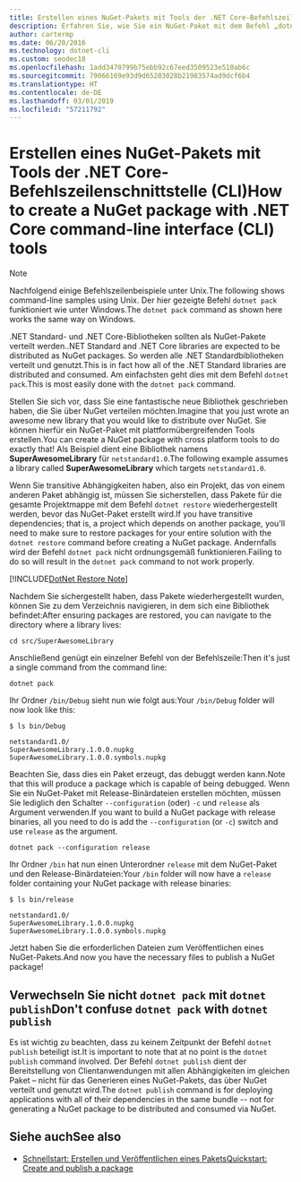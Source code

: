 ```yaml
---
title: Erstellen eines NuGet-Pakets mit Tools der .NET Core-Befehlszeilenschnittstelle (CLI)
description: Erfahren Sie, wie Sie ein NuGet-Paket mit dem Befehl „dotnet pack“ erstellen.
author: cartermp
ms.date: 06/20/2016
ms.technology: dotnet-cli
ms.custom: seodec18
ms.openlocfilehash: 1add3470799b75ebb92c67eed3509523e510ab6c
ms.sourcegitcommit: 79066169e93d9d65203028b21983574ad9dcf6b4
ms.translationtype: HT
ms.contentlocale: de-DE
ms.lasthandoff: 03/01/2019
ms.locfileid: "57211792"
---
```

# <a name="how-to-create-a-nuget-package-with-net-core-command-line-interface-cli-tools"></a><span data-ttu-id="6ad9a-103">Erstellen eines NuGet-Pakets mit Tools der .NET Core-Befehlszeilenschnittstelle (CLI)</span><span class="sxs-lookup"><span data-stu-id="6ad9a-103">How to create a NuGet package with .NET Core command-line interface (CLI) tools</span></span>

> [!NOTE]
> <span data-ttu-id="6ad9a-104">Nachfolgend einige Befehlszeilenbeispiele unter Unix.</span><span class="sxs-lookup"><span data-stu-id="6ad9a-104">The following shows command-line samples using Unix.</span></span> <span data-ttu-id="6ad9a-105">Der hier gezeigte Befehl `dotnet pack` funktioniert wie unter Windows.</span><span class="sxs-lookup"><span data-stu-id="6ad9a-105">The `dotnet pack` command as shown here works the same way on Windows.</span></span>

<span data-ttu-id="6ad9a-106">.NET Standard- und .NET Core-Bibliotheken sollten als NuGet-Pakete verteilt werden.</span><span class="sxs-lookup"><span data-stu-id="6ad9a-106">.NET Standard and .NET Core libraries are expected to be distributed as NuGet packages.</span></span> <span data-ttu-id="6ad9a-107">So werden alle .NET Standardbibliotheken verteilt und genutzt.</span><span class="sxs-lookup"><span data-stu-id="6ad9a-107">This is in fact how all of the .NET Standard libraries are distributed and consumed.</span></span> <span data-ttu-id="6ad9a-108">Am einfachsten geht dies mit dem Befehl `dotnet pack`.</span><span class="sxs-lookup"><span data-stu-id="6ad9a-108">This is most easily done with the `dotnet pack` command.</span></span>

<span data-ttu-id="6ad9a-109">Stellen Sie sich vor, dass Sie eine fantastische neue Bibliothek geschrieben haben, die Sie über NuGet verteilen möchten.</span><span class="sxs-lookup"><span data-stu-id="6ad9a-109">Imagine that you just wrote an awesome new library that you would like to distribute over NuGet.</span></span> <span data-ttu-id="6ad9a-110">Sie können hierfür ein NuGet-Paket mit plattformübergreifenden Tools erstellen.</span><span class="sxs-lookup"><span data-stu-id="6ad9a-110">You can create a NuGet package with cross platform tools to do exactly that!</span></span> <span data-ttu-id="6ad9a-111">Als Beispiel dient eine Bibliothek namens **SuperAwesomeLibrary** für `netstandard1.0`.</span><span class="sxs-lookup"><span data-stu-id="6ad9a-111">The following example assumes a library called **SuperAwesomeLibrary** which targets `netstandard1.0`.</span></span>

<span data-ttu-id="6ad9a-112">Wenn Sie transitive Abhängigkeiten haben, also ein Projekt, das von einem anderen Paket abhängig ist, müssen Sie sicherstellen, dass Pakete für die gesamte Projektmappe mit dem Befehl `dotnet restore` wiederhergestellt werden, bevor das NuGet-Paket erstellt wird.</span><span class="sxs-lookup"><span data-stu-id="6ad9a-112">If you have transitive dependencies; that is, a project which depends on another package, you'll need to make sure to restore packages for your entire solution with the `dotnet restore` command before creating a NuGet package.</span></span> <span data-ttu-id="6ad9a-113">Andernfalls wird der Befehl `dotnet pack` nicht ordnungsgemäß funktionieren.</span><span class="sxs-lookup"><span data-stu-id="6ad9a-113">Failing to do so will result in the `dotnet pack` command to not work properly.</span></span>

[!INCLUDE[DotNet Restore Note](~/includes/dotnet-restore-note.md)]

<span data-ttu-id="6ad9a-114">Nachdem Sie sichergestellt haben, dass Pakete wiederhergestellt wurden, können Sie zu dem Verzeichnis navigieren, in dem sich eine Bibliothek befindet:</span><span class="sxs-lookup"><span data-stu-id="6ad9a-114">After ensuring packages are restored, you can navigate to the directory where a library lives:</span></span>

```console
cd src/SuperAwesomeLibrary
```

<span data-ttu-id="6ad9a-115">Anschließend genügt ein einzelner Befehl von der Befehlszeile:</span><span class="sxs-lookup"><span data-stu-id="6ad9a-115">Then it's just a single command from the command line:</span></span>

```console
dotnet pack
```

<span data-ttu-id="6ad9a-116">Ihr Ordner `/bin/Debug` sieht nun wie folgt aus:</span><span class="sxs-lookup"><span data-stu-id="6ad9a-116">Your `/bin/Debug` folder will now look like this:</span></span>

```console
$ ls bin/Debug

netstandard1.0/
SuperAwesomeLibrary.1.0.0.nupkg
SuperAwesomeLibrary.1.0.0.symbols.nupkg
```

<span data-ttu-id="6ad9a-117">Beachten Sie, dass dies ein Paket erzeugt, das debuggt werden kann.</span><span class="sxs-lookup"><span data-stu-id="6ad9a-117">Note that this will produce a package which is capable of being debugged.</span></span> <span data-ttu-id="6ad9a-118">Wenn Sie ein NuGet-Paket mit Release-Binärdateien erstellen möchten, müssen Sie lediglich den Schalter `--configuration` (oder) `-c` und `release` als Argument verwenden.</span><span class="sxs-lookup"><span data-stu-id="6ad9a-118">If you want to build a NuGet package with release binaries, all you need to do is add the `--configuration` (or `-c`) switch and use `release` as the argument.</span></span>

```console
dotnet pack --configuration release
```

<span data-ttu-id="6ad9a-119">Ihr Ordner `/bin` hat nun einen Unterordner `release` mit dem NuGet-Paket und den Release-Binärdateien:</span><span class="sxs-lookup"><span data-stu-id="6ad9a-119">Your `/bin` folder will now have a `release` folder containing your NuGet package with release binaries:</span></span>

```console
$ ls bin/release

netstandard1.0/
SuperAwesomeLibrary.1.0.0.nupkg
SuperAwesomeLibrary.1.0.0.symbols.nupkg
```

<span data-ttu-id="6ad9a-120">Jetzt haben Sie die erforderlichen Dateien zum Veröffentlichen eines NuGet-Pakets.</span><span class="sxs-lookup"><span data-stu-id="6ad9a-120">And now you have the necessary files to publish a NuGet package!</span></span>

## <a name="dont-confuse-dotnet-pack-with-dotnet-publish"></a><span data-ttu-id="6ad9a-121">Verwechseln Sie nicht `dotnet pack` mit `dotnet publish`</span><span class="sxs-lookup"><span data-stu-id="6ad9a-121">Don't confuse `dotnet pack` with `dotnet publish`</span></span>

<span data-ttu-id="6ad9a-122">Es ist wichtig zu beachten, dass zu keinem Zeitpunkt der Befehl `dotnet publish` beteiligt ist.</span><span class="sxs-lookup"><span data-stu-id="6ad9a-122">It is important to note that at no point is the `dotnet publish` command involved.</span></span> <span data-ttu-id="6ad9a-123">Der Befehl `dotnet publish` dient der Bereitstellung von Clientanwendungen mit allen Abhängigkeiten im gleichen Paket – nicht für das Generieren eines NuGet-Pakets, das über NuGet verteilt und genutzt wird.</span><span class="sxs-lookup"><span data-stu-id="6ad9a-123">The `dotnet publish` command is for deploying applications with all of their dependencies in the same bundle -- not for generating a NuGet package to be distributed and consumed via NuGet.</span></span>

## <a name="see-also"></a><span data-ttu-id="6ad9a-124">Siehe auch</span><span class="sxs-lookup"><span data-stu-id="6ad9a-124">See also</span></span>

- [<span data-ttu-id="6ad9a-125">Schnellstart: Erstellen und Veröffentlichen eines Pakets</span><span class="sxs-lookup"><span data-stu-id="6ad9a-125">Quickstart: Create and publish a package</span></span>](/nuget/quickstart/create-and-publish-a-package-using-the-dotnet-cli)